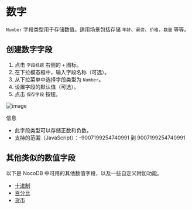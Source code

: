 # 数字

`Number` 字段类型用于存储数值。适用场景包括存储 `年龄`、`薪资`、`价格`、`数量` 等等。

## 创建数字字段[](https://docs.nocodb.com/getting-started/self-hosted/installation/aws-ecs/#create-a-number-field "直接链接到创建数字字段")

1. 点击 `字段标题` 右侧的 `+` 图标。
2. 在下拉模态框中，输入字段名称（可选）。
3. 从下拉菜单中选择字段类型为 `Number`。
4. 设置字段的默认值（可选）。
5. 点击 `保存字段` 按钮。

![image](https://docs.nocodb.com/assets/images/number-a3e4b9f394fc28d0cd3a7dc2297d608f.png)

信息

- 此字段类型可以存储正数和负数。
- 支持的范围（JavaScript）：-9007199254740991 到 9007199254740991

## 其他类似的数值字段[](https://docs.nocodb.com/getting-started/self-hosted/installation/aws-ecs/#similar-numerical-fields "直接链接到其他类似的数值字段")

以下是 NocoDB 中可用的其他数值字段，以及一些自定义附加功能。

- [十进制](https://docs.nocodb.com/fields/field-types/numerical/decimal)
- [百分比](https://docs.nocodb.com/fields/field-types/numerical/percent)
- [货币](https://docs.nocodb.com/fields/field-types/numerical/currency)